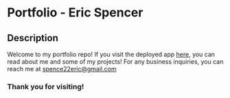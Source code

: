# Portfolio - Eric Spencer

## Description

Welcome to my portfolio repo! If you visit the deployed app [here](https://spence22eric.github.io/React-Portfolio/), you can read about me and some of my projects! For any business inquiries, you can reach me at spence22eric@gmail.com


### Thank you for visiting!
